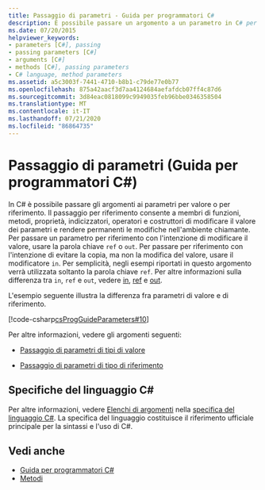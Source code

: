 ```yaml
---
title: Passaggio di parametri - Guida per programmatori C#
description: È possibile passare un argomento a un parametro in C# per valore o per riferimento. Le modifiche apportate a un argomento passato dal riferimento vengono mantenute. Usare ref o out per passare per riferimento.
ms.date: 07/20/2015
helpviewer_keywords:
- parameters [C#], passing
- passing parameters [C#]
- arguments [C#]
- methods [C#], passing parameters
- C# language, method parameters
ms.assetid: a5c3003f-7441-4710-b8b1-c79de77e0b77
ms.openlocfilehash: 875a42aacf3d7aa4124684aefafdcb07ff4c87d6
ms.sourcegitcommit: 3d84eac0818099c9949035feb96bbe0346358504
ms.translationtype: MT
ms.contentlocale: it-IT
ms.lasthandoff: 07/21/2020
ms.locfileid: "86864735"
---
```

# <a name="passing-parameters-c-programming-guide"></a>Passaggio di parametri (Guida per programmatori C#)
In C# è possibile passare gli argomenti ai parametri per valore o per riferimento. Il passaggio per riferimento consente a membri di funzioni, metodi, proprietà, indicizzatori, operatori e costruttori di modificare il valore dei parametri e rendere permanenti le modifiche nell'ambiente chiamante. Per passare un parametro per riferimento con l'intenzione di modificare il valore, usare la parola chiave `ref` o `out`. Per passare per riferimento con l'intenzione di evitare la copia, ma non la modifica del valore, usare il modificatore `in`. Per semplicità, negli esempi riportati in questo argomento verrà utilizzata soltanto la parola chiave `ref`. Per altre informazioni sulla differenza tra `in`, `ref` e `out`, vedere [in](../../language-reference/keywords/in-parameter-modifier.md), [ref](../../language-reference/keywords/ref.md) e [out](../../language-reference/keywords/out-parameter-modifier.md).  
  
 L'esempio seguente illustra la differenza fra parametri di valore e di riferimento.  
  
 [!code-csharp[csProgGuideParameters#10](~/samples/snippets/csharp/VS_Snippets_VBCSharp/csProgGuideParameters/CS/Parameters.cs#10)]  
  
 Per altre informazioni, vedere gli argomenti seguenti:  
  
- [Passaggio di parametri di tipi di valore](./passing-value-type-parameters.md)  
  
- [Passaggio di parametri di tipo di riferimento](./passing-reference-type-parameters.md)  
  
## <a name="c-language-specification"></a>Specifiche del linguaggio C#  

Per altre informazioni, vedere [Elenchi di argomenti](~/_csharplang/spec/expressions.md#argument-lists) nella [specifica del linguaggio C#](/dotnet/csharp/language-reference/language-specification/introduction). La specifica del linguaggio costituisce il riferimento ufficiale principale per la sintassi e l'uso di C#.
  
## <a name="see-also"></a>Vedi anche

- [Guida per programmatori C#](../index.md)
- [Metodi](./methods.md)
